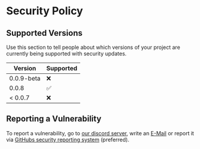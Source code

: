 # Security Policy

## Supported Versions

Use this section to tell people about which versions of your project are
currently being supported with security updates.

| Version    | Supported          |
|------------|--------------------|
| 0.0.9-beta | :x:                |
| 0.0.8      | :white_check_mark: |
| < 0.0.7    | :x:                |

## Reporting a Vulnerability

To report a vulnerability, go to [our discord server](https://discord.gg/JVyyDukQqV), write an 
[E-Mail](mailto:elbe.dev.plaq@gmail.com) or report it via 
[GitHubs security reporting system](https://github.com/I-Language-Development/I-language/security/advisories/new) 
(preferred).
